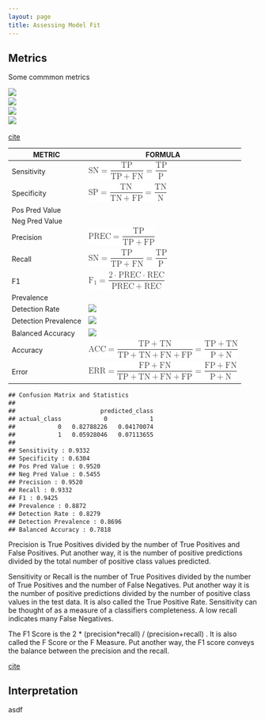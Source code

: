 ```yaml
---
layout: page
title: Assessing Model Fit
---
```



## Metrics  

Some commmon metrics  

![](/assets/images/sensitivity.png)  
![](/assets/images/specificity.png)  
![](/assets/images/precision.PNG)  
![](/assets/images/false-positive-rate.png)  

[cite](https://classeval.wordpress.com/introduction/basic-evaluation-measures/)  





| METRIC                 |  FORMULA                     |
|------------------------|------------------------------|
|  Sensitivity           | ![](assets/images/sens.png)  |
|  Specificity           | ![](assets/images/spec.png)  |
|  Pos Pred Value        |  |
|  Neg Pred Value        |  |
|  Precision             | ![](assets/images/prec.png)  |
|  Recall                | ![](assets/images/sens.png)  |
|  F1                    | ![](assets/images/f1.png)  |
|  Prevalence            |   |
|  Detection Rate        | ![](assets/images/file.png)  |
|  Detection Prevalence  | ![](assets/images/file.png)  |
|  Balanced Accuracy     | ![](assets/images/file.png)  |
|  Accuracy              | ![](assets/images/acc.png)   |
|  Error                 | ![](assets/images/err.png)   |



```
## Confusion Matrix and Statistics
##
##                        predicted_class
## actual_class            0            1
##            0   0.82788226   0.04170074
##            1   0.05928046   0.07113655
##
## Sensitivity : 0.9332
## Specificity : 0.6304
## Pos Pred Value : 0.9520
## Neg Pred Value : 0.5455
## Precision : 0.9520
## Recall : 0.9332
## F1 : 0.9425
## Prevalence : 0.8872
## Detection Rate : 0.8279
## Detection Prevalence : 0.8696
## Balanced Accuracy : 0.7818 
```


Precision is True Positives divided by the number of True Positives and False Positives. Put another way, it is the number of positive predictions divided by the total number of positive class values predicted.

Sensitivity or Recall is the number of True Positives divided by the number of True Positives and the number of False Negatives. Put another way it is the number of positive predictions divided by the number of positive class values in the test data. It is also called the True Positive Rate. Sensitivity can be thought of as a measure of a classifiers completeness. A low recall indicates many False Negatives.

The F1 Score is the 2 * (precision*recall) / (precision+recall) . It is also called the F Score or the F Measure. Put another way, the F1 score conveys the balance between the precision and the recall.

[cite](https://machinelearningmastery.com/classification-accuracy-is-not-enough-more-performance-measures-you-can-use/)



## Interpretation

asdf


